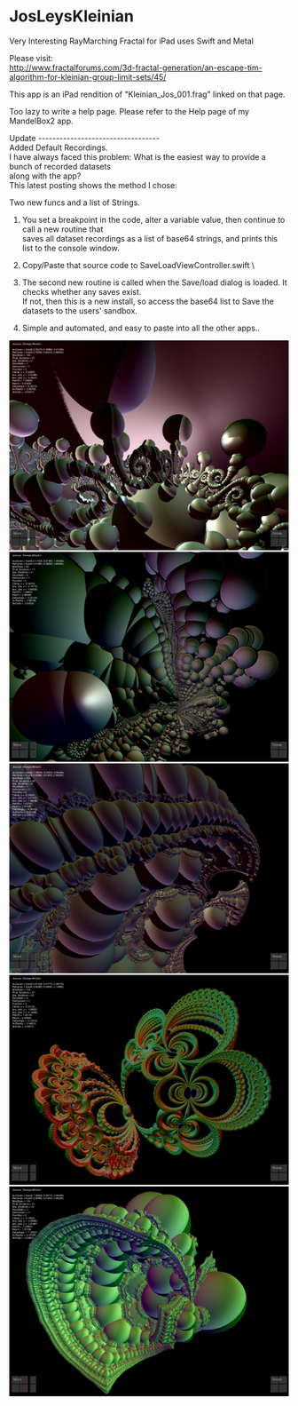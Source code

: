 # JosLeysKleinian
Very Interesting RayMarching Fractal for iPad uses Swift and Metal

Please visit: \
http://www.fractalforums.com/3d-fractal-generation/an-escape-tim-algorithm-for-kleinian-group-limit-sets/45/

This app is an iPad rendition of "Kleinian_Jos_001.frag"  linked on that page.

Too lazy to write a help page.  Please refer to the Help page of my MandelBox2 app.

Update ---------------------------------- \
Added Default Recordings. \
I have always faced this problem: What is the easiest way to provide a bunch of recorded datasets \
along with the app? \
This latest posting shows the method I chose: 

Two new funcs and a list of Strings.
1. You set a breakpoint in the code, alter a variable value, then continue to call a new routine that \
   saves all dataset recordings as a list of base64 strings, and prints this list to the console window.
2. Copy/Paste that source code to SaveLoadViewController.swift \
3. The second new routine is called when the Save/load dialog is loaded.
   It checks whether any saves exist.  
   If not, then this is a new install, so access the base64 list to Save the datasets to the users' sandbox.
   
4. Simple and automated, and easy to paste into all the other apps.. 

![Screenshot](screenshot.png)
![Screenshot](screenshot2.png)
![Screenshot](screenshot3.png)
![Screenshot](screenshot4.png)
![Screenshot](screenshot5.png)

 
 
